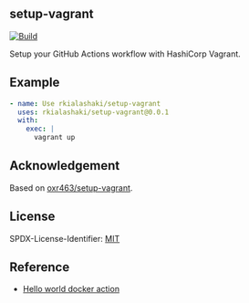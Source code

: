 ## setup-vagrant

[![Build](https://github.com/rkialashaki/setup-vagrant/workflows/Build/badge.svg)](https://github.com/rkialashaki/setup-vagrant/actions)

Setup your GitHub Actions workflow with HashiCorp Vagrant.

## Example

```yaml
- name: Use rkialashaki/setup-vagrant
  uses: rkialashaki/setup-vagrant@0.0.1
  with:
    exec: |
      vagrant up
```

## Acknowledgement

Based on [oxr463/setup-vagrant](https://github.com/oxr463/setup-vagrant).

## License

SPDX-License-Identifier: [MIT](LICENSE)

## Reference

- [Hello world docker action](https://github.com/actions/hello-world-docker-action)
